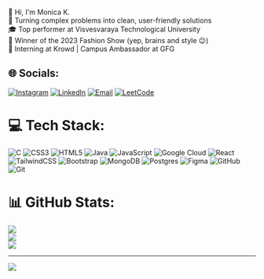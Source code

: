👋 Hi, I'm Monica K.<br>
💅 Turning complex problems into clean, user-friendly solutions<br>
🎓 Top performer at Visvesvaraya Technological University<br>
🥇 Winner of the 2023 Fashion Show (yep, brains and style 😉)<br>
🚀 Interning at Krowd | Campus Ambassador at GFG<br>


## 🌐 Socials:
[![Instagram](https://img.shields.io/badge/Instagram-%23E4405F.svg?logo=Instagram&logoColor=white)](https://instagram.com/_monicakonduru_) 
[![LinkedIn](https://img.shields.io/badge/LinkedIn-%230077B5.svg?logo=linkedin&logoColor=white)](https://www.linkedin.com/in/monica-konduru-b351ab248/) 
[![Email](https://img.shields.io/badge/Email-D14836?logo=gmail&logoColor=white)](mailto:monicakonduru1356@gmail.com) 
[![LeetCode](https://img.shields.io/badge/LeetCode-FFA116?logo=leetcode&logoColor=black)](https://leetcode.com/u/_monicakonduru_/)


# 💻 Tech Stack:
![C](https://img.shields.io/badge/c-%2300599C.svg?style=for-the-badge&logo=c&logoColor=white) ![CSS3](https://img.shields.io/badge/css3-%231572B6.svg?style=for-the-badge&logo=css3&logoColor=white) ![HTML5](https://img.shields.io/badge/html5-%23E34F26.svg?style=for-the-badge&logo=html5&logoColor=white) ![Java](https://img.shields.io/badge/java-%23ED8B00.svg?style=for-the-badge&logo=openjdk&logoColor=white) ![JavaScript](https://img.shields.io/badge/javascript-%23323330.svg?style=for-the-badge&logo=javascript&logoColor=%23F7DF1E) ![Google Cloud](https://img.shields.io/badge/GoogleCloud-%234285F4.svg?style=for-the-badge&logo=google-cloud&logoColor=white) ![React](https://img.shields.io/badge/react-%2320232a.svg?style=for-the-badge&logo=react&logoColor=%2361DAFB) ![TailwindCSS](https://img.shields.io/badge/tailwindcss-%2338B2AC.svg?style=for-the-badge&logo=tailwind-css&logoColor=white) ![Bootstrap](https://img.shields.io/badge/bootstrap-%238511FA.svg?style=for-the-badge&logo=bootstrap&logoColor=white) ![MongoDB](https://img.shields.io/badge/MongoDB-%234ea94b.svg?style=for-the-badge&logo=mongodb&logoColor=white) ![Postgres](https://img.shields.io/badge/postgres-%23316192.svg?style=for-the-badge&logo=postgresql&logoColor=white) ![Figma](https://img.shields.io/badge/figma-%23F24E1E.svg?style=for-the-badge&logo=figma&logoColor=white) ![GitHub](https://img.shields.io/badge/github-%23121011.svg?style=for-the-badge&logo=github&logoColor=white) ![Git](https://img.shields.io/badge/git-%23F05033.svg?style=for-the-badge&logo=git&logoColor=white)
# 📊 GitHub Stats:
![](https://github-readme-stats.vercel.app/api?username=monicakonduru&theme=merko&hide_border=false&include_all_commits=false&count_private=false)<br/>
![](https://nirzak-streak-stats.vercel.app/?user=monicakonduru&theme=merko&hide_border=false)<br/>
![](https://github-readme-stats.vercel.app/api/top-langs/?username=monicakonduru&theme=merko&hide_border=false&include_all_commits=false&count_private=false&layout=compact)

---
[![](https://visitcount.itsvg.in/api?id=monicakonduru&icon=0&color=0)](https://visitcount.itsvg.in)

<!-- Proudly created with GPRM ( https://gprm.itsvg.in ) -->
